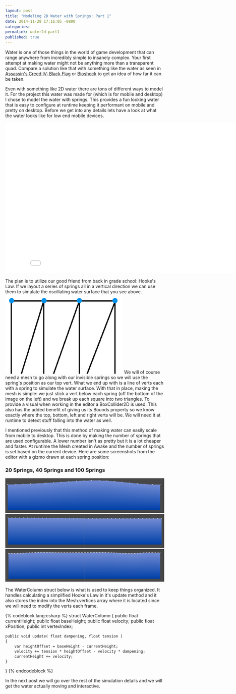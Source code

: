 ```yaml
---
layout: post
title: "Modeling 2D Water with Springs: Part 1"
date: 2014-11-28 17:16:05 -0800
categories:
permalink: water2d-part1
published: true
---
```



Water is one of those things in the world of game development that can range anywhere from incredibly simple to insanely complex. Your first attempt at making water might not be anything more than a transparent quad. Compare a solution like that with something like the water as seen in [Assassin's Creed IV: Black Flag](https://www.google.com/search?q=Assassin%27s+Creed+IV:+Black+Flag+water&tbm=isch) or [Bioshock](https://www.google.com/search?q=bioshock+water&tbm=isch) to get an idea of how far it can be taken.

<!-- more -->

Even with something like 2D water there are tons of different ways to model it. For the project this water was made for (which is for mobile and desktop) I chose to model the water with springs. This provides a fun looking water that is easy to configure at runtime keeping it performant on mobile and pretty on desktop. Before we get into any details lets have a look at what the water looks like for low end mobile devices.


<iframe src="//gfycat.com/ifr/HelpfulThickGopher" frameborder="0" scrolling="no" width="846" height="476" style="-webkit-backface-visibility: hidden;-webkit-transform: scale(1);" ></iframe>


The plan is to utilize our good friend from back in grade school: Hooke's Law. If we layout a series of springs all in a vertical direction we can use them to simulate the oscillating water surface that you see above. ![](/images/posts/water2d/verts.png) We will of course need a mesh to go along with our invisible springs so we will use the spring's position as our top vert. What we end up with is a line of verts each with a spring to simulate the water surface. With that in place, making the mesh is simple: we just stick a vert below each spring (off the bottom of the image on the left) and we break up each square into two triangles. To provide a visual when working in the editor a BoxCollider2D is used. This also has the added benefit of giving us its Bounds property so we know exactly where the top, bottom, left and right verts will be. We will need it at runtime to detect stuff falling into the water as well.


I mentioned previously that this method of making water can easily scale from mobile to desktop. This is done by making the number of springs that are used configurable. A lower number isn't as pretty but it is a lot cheaper and faster. At runtime the Mesh created in Awake and the number of springs is set based on the current device. Here are some screenshots from the editor with a gizmo drawn at each spring position:


### 20 Springs, 40 Springs and 100 Springs
![](/images/posts/water2d/water20.png)
![](/images/posts/water2d/water40.png)
![](/images/posts/water2d/water100.png)


The WaterColumn struct below is what is used to keep things organized. It handles calculating a simplified Hooke's Law in it's update method and it also stores the index into the Mesh.vertices array where it is located since we will need to modify the verts each frame.


{% codeblock lang:csharp %}
struct WaterColumn
{
	public float currentHeight;
	public float baseHeight;
	public float velocity;
	public float xPosition;
	public int vertexIndex;

	public void update( float dampening, float tension )
	{
		var heightOffset = baseHeight - currentHeight;
		velocity += tension * heightOffset - velocity * dampening;
		currentHeight += velocity;
	}
}
{% endcodeblock %}


In the next post we will go over the rest of the simulation details and we will get the water actually moving and interactive.